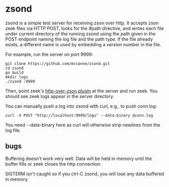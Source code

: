 # zsond

zsond is a simple test server for receiving zson over http.  It accepts zson
zeek files via HTTP POST, looks for the #path directive, and writes each file
under current directory of the running zsond using the path given in the POST endpoint naming
the log file and the path type.  If the file already exists, a different name
is used by embedding a version number in the file.

For example, run the server on port 9999:
```
git clone https://github.com/mccanne/zsond.git
cd zsond
go build
mkdir logs
./zsond :9999
```
Then, point zeek's
[http-over-zson plugin](https://github.com/looky-cloud/zson-http-plugin)
 at the server and run zeek.
You should see zeek logs appear in the server directory.

You can manually push a log into zsond with curl, e.g., to push conn.log:
```
curl -X POST "http://localhost:9999/logs" --data-binary @conn.log
```
You need --data-binary here as curl will otherwise strip newlines
from the log file.

## bugs

Buffering doesn't work very well.  Data will be held in memory until
the buffer fills or zeek closes the http connection.

SIGTERM isn't caught so if you ctrl-C zsond, you will lose any data
buffered in memory.
